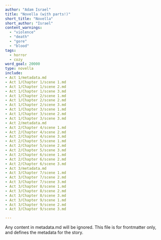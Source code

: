 ```yaml
---
author: "Adam Israel"
title: "Novella (with parts!)"
short_title: "Novella"
short_author: "Israel"
content_warnings:
  - "violence"
  - "death"
  - "gore"
  - "blood"
tags:
  - horror
  - cozy
word_goal: 20000
type: novella
include:
- Act 1/metadata.md
- Act 1/Chapter 1/scene 1.md
- Act 1/Chapter 1/scene 2.md
- Act 1/Chapter 1/scene 3.md
- Act 1/Chapter 2/scene 1.md
- Act 1/Chapter 2/scene 2.md
- Act 1/Chapter 2/scene 3.md
- Act 1/Chapter 3/scene 1.md
- Act 1/Chapter 3/scene 2.md
- Act 1/Chapter 3/scene 3.md
- Act 2/metadata.md
- Act 2/Chapter 4/scene 1.md
- Act 2/Chapter 4/scene 2.md
- Act 2/Chapter 4/scene 3.md
- Act 2/Chapter 5/scene 1.md
- Act 2/Chapter 5/scene 2.md
- Act 2/Chapter 5/scene 3.md
- Act 2/Chapter 6/scene 1.md
- Act 2/Chapter 6/scene 2.md
- Act 2/Chapter 6/scene 3.md
- Act 3/metadata.md
- Act 3/Chapter 7/scene 1.md
- Act 3/Chapter 7/scene 2.md
- Act 3/Chapter 7/scene 3.md
- Act 3/Chapter 8/scene 1.md
- Act 3/Chapter 8/scene 2.md
- Act 3/Chapter 8/scene 3.md
- Act 3/Chapter 9/scene 1.md
- Act 3/Chapter 9/scene 2.md
- Act 3/Chapter 9/scene 3.md

---
```

Any content in metadata.md will be ignored. This file is for frontmatter only, and defines the metadata for the story.
